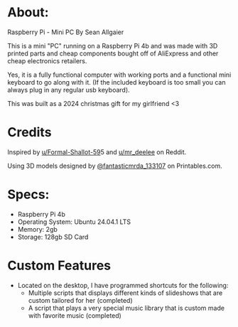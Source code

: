 # About:

Raspberry Pi - Mini PC
By Sean Allgaier

This is a mini "PC" running on a Raspberry Pi 4b and was made with 3D printed parts and cheap components bought off of AliExpress and other cheap electronics retailers.

Yes, it is a fully functional computer with working ports and a functional mini keyboard to go along with it. (If the included keyboard is too small you can always plug in any regular usb keyboard).

This was built as a 2024 christmas gift for my girlfriend <3

# Credits

Inspired by [u/Formal-Shallot-59](https://www.reddit.com/r/RASPBERRY_PI_PROJECTS/comments/1dxx3cd/introducing_retropooter_raspi_5/?utm_source=share&utm_medium=web3x&utm_name=web3xcss&utm_term=1&utm_content=share_button)5 and [u/mr_deelee](https://www.reddit.com/r/prusa3d/comments/180rmmo/raspberry_pi_retro_pc/?utm_source=share&utm_medium=web3x&utm_name=web3xcss&utm_term=1&utm_content=share_button) on Reddit.

Using 3D models designed by [@fantasticmrda_133107](https://www.printables.com/model/654635-retro-desktop-pc-raspberry-pi-case#preview.aiXwf) on Printables.com.

# Specs: 
- Raspberry Pi 4b
- Operating System: Ubuntu 24.04.1 LTS
- Memory: 2gb
- Storage: 128gb SD Card	

# Custom Features

- Located on the desktop, I have programmed shortcuts for the following:
   - Multiple scripts that displays different kinds of slideshows that are custom tailored for her (completed)
   - A script that plays a very special music library that is custom made with favorite music (completed)

